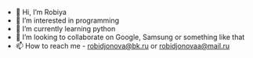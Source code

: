 - 👋 Hi, I’m Robiya
- 👀 I’m interested in programming
- 🌱 I’m currently learning python
- 💞️ I’m looking to collaborate on Google, Samsung or something like that
- 📫 How to reach me - robidjonova@bk.ru or robidjonovaa@mail.ru

<!---
obidjonova2307/obidjonova2307 is a ✨ special ✨ repository because its `README.md` (this file) appears on your GitHub profile.
You can click the Preview link to take a look at your changes.
--->
